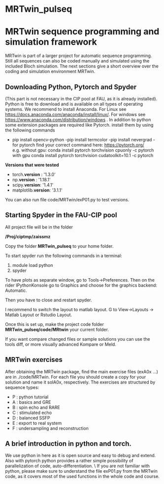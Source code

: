 # MRTwin_pulseq

# MRTwin sequence programming and simulation framework #
MRTwin is part of a larger project for automatic sequence programming. Still all sequences can also be coded manually and simulated using the included Bloch simulation. 
The next sections give a short overview over the coding and simulation environment MRTwin.

## Downloading Python, Pytorch and Spyder ##
(This part is not necessary in the CIP pool at FAU, as it is already installed).
Python is free to download and is available on all types of operating systems. We recommend to install Anaconda. For Linux see https://docs.anaconda.com/anaconda/install/linux/. For windows see https://www.anaconda.com/distribution/windows . 
In addition to python some extension packages are required like Pytorch. install them by using the following commands  
						

 - pip install opencv-python
 -pip install termcolor
 -pip install nevergrad
 -for pytorch find your correct command here: https://pytorch.org/   
					e.g. without gpu:
          conda install pytorch torchvision cpuonly -c pytorch
					with gpu
					conda install pytorch torchvision cudatoolkit=10.1 -c pytorch


**Versions that were tested**

 -  torch.__version__  : '1.3.0'
 -  np.__version__ 	 : '1.18.1'
 -  scipy.__version__: '1.4.1'
 -   matplotlib.__version__: '3.1.1'

You can also run file code/MRTwin/exP01.py to test versions.

## Starting Spyder in the FAU-CIP pool ##
All project file will be in the folder 

**/Proj/ciptmp/zaissmz**

Copy the folder **MRTwin_pulseq** to your home folder.

To start spyder run the following commands in a terminal:
 1. module load python
 2. spyder

To have plots as separate window, go to Tools->Preferences. Then on the rider IPythonKonsole go to Graphics and choose for the graphics backend: Automatic. 

Then you have to close and restart spyder.

I recommend to switch the layout to matlab layout. G to View->Layouts -> Matlab Layout or Rstudio Layout.

Once this is set up, make the project code folder **MRTwin_pulseq/code/MRtwin** your current folder. 

If you want compare changed files or sample solutions you can use the tools diff, or more visually advanced Kompare or Meld.

## MRTwin exercises ##
After obtaining the MRTwin package, find the main exercise files (exA0x ...) are in ./code/MRTwin. For each file you should create a copy for your solution and name it solA0x, respectively.
The exercises are structured by sequence types:

 -  P : python tutorial
 -  A : basics and GRE
 -  B : spin echo and RARE
 -  C : stimulated echo
 -  D : balanced SSFP
 -  E : export to real system
 -  F : undersampling and reconstruction
 
## A brief introduction in python and torch. ##
We use python in here as it is open source and easy to debug and extend. Also with pytorch python provides a rather simple possibility of parallelization of code, auto-differentiation. \\
If you are not familiar with python, please make sure to understand the file exP01.py from the MRTwin code, as it covers most of the used functions in the whole code and course.


